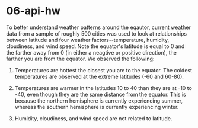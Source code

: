 # 06-api-hw

To better understand weather patterns around the eqautor, current weather data from a sample of roughly 500 cities was used to look at relationships between latitude and four weather factors--temperature, humidity, cloudiness, and wind speed. Note the equator's latitude is equal to 0 and the farther away from 0 (in either a neagtive or positive direction), the farther you are from the equator. We observed the following: 

1. Temperatures are hottest the closest you are to the equator. The coldest temperatures are observed at the extreme latitudes (-60 and 60-80). 
2. Temperatures are warmer in the latitudes 10 to 40 than they are at -10 to -40, even though they are the same distance from the equator. This is because the northern hemisphere is currently experiencing summer, whereas the southern hemisphere is currently experiencing winter. 

3. Humidity, cloudiness, and wind speed are not related to latitude. 
